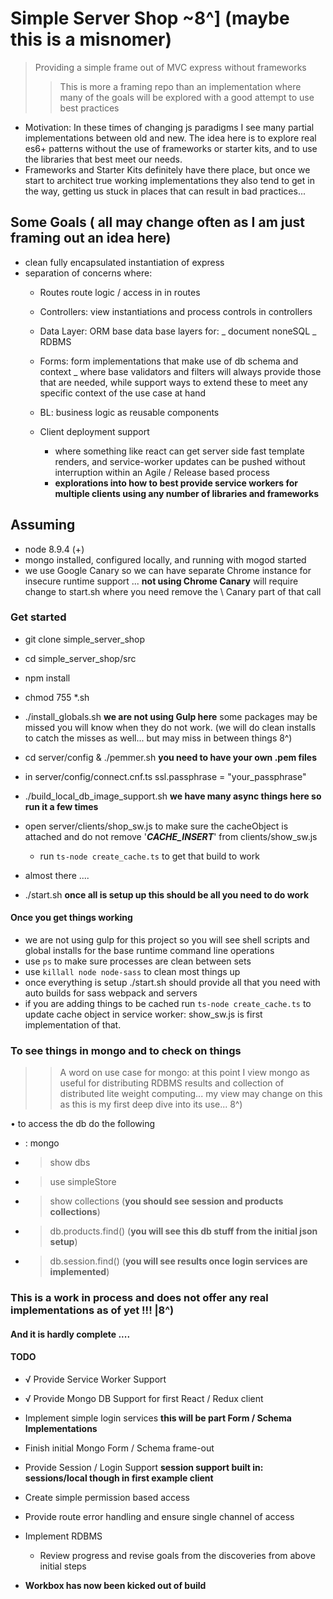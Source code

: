 
# Simple Server Shop ~8^] (maybe this is a misnomer)

>Providing a simple frame out of MVC express without frameworks
>> This is more a framing repo than an implementation where many of the goals will be explored with a good attempt to use best practices
- Motivation: In these times of changing js paradigms I see many partial implementations between old and new. The idea here is to explore real es6+ patterns without the use of frameworks or starter kits, and to use the libraries that best meet our needs.
 - Frameworks and Starter Kits definitely have there place, but once we start to architect true working implementations they also tend to get in the way, getting us stuck in places that can result in bad practices...  

## Some Goals ( all may change often as I am just framing out an idea here)
- clean fully encapsulated instantiation of express
- separation of concerns where:
  - Routes route logic / access in in routes
  - Controllers: view instantiations and process controls in controllers
  - Data Layer: ORM base data base layers for:
    _ document noneSQL
    _ RDBMS

  - Forms: form implementations that make use of db schema and context
    _ where base validators and filters will always provide those that are needed, while support ways to extend these to meet any specific context of the use case at hand

  - BL: business logic as reusable components

  - Client deployment support
    - where something like react can get server side fast template renders, and service-worker updates can be pushed without interruption within an Agile / Release based process
    - **explorations into how to best provide service workers for multiple clients using any number of libraries and frameworks**

## Assuming
- node 8.9.4 (+)
- mongo installed, configured locally, and running with mogod started
- we use Google Canary so we can have separate Chrome instance for insecure runtime support ... **not using Chrome Canary** will require change to start.sh where you need remove the \ Canary part of that call


### Get started
- git clone simple_server_shop
- cd simple_server_shop/src
- npm install
- chmod 755 \*.sh   
- ./install_globals.sh **we are not using Gulp here** some packages may be missed you will know when they do not work. (we will do clean installs to catch the misses as well... but may miss in between things 8^)
- cd server/config & ./pemmer.sh **you need to have your own .pem files**
- in server/config/connect.cnf.ts ssl.passphrase = "your_passphrase"
- ./build_local_db_image_support.sh **we have many async things here so run it a few times**
- open server/clients/shop_sw.js to make sure the cacheObject is attached and do not remove '___CACHE_INSERT___' from clients/show_sw.js
  - run `ts-node create_cache.ts` to get that build to work

- almost there ....
- ./start.sh **once all is setup up this should be all you need to do work**

#### Once you get things working
- we are not using gulp for this project so you will see shell scripts and global installs for the base runtime command line operations
- use `ps` to make sure processes are clean between sets
- use `killall node node-sass` to clean most things up
- once everything is setup ./start.sh should provide all that you need with auto builds for sass webpack and servers
- if you are adding things to be cached run `ts-node create_cache.ts` to update cache object in service worker: show_sw.js is first implementation of that.

### To see things in mongo and to check on things
>> A word on use case for mongo:
   at this point I view mongo as useful for distributing RDBMS results and collection of distributed lite weight computing... my view may change on this as this is my first deep dive into its use... 8^)

• to access the db do the following
- : mongo
- > show dbs
- > use simpleStore
- > show collections (**you should see session and products collections**)
- > db.products.find() (**you will see this db stuff from the initial json setup**)
- > db.session.find() (**you will see results once login services are implemented**)

### This is a work in process and does not offer any real implementations as of yet !!! |8^)
#### And it is hardly complete ....

#### TODO

- √ Provide Service Worker Support
- √ Provide Mongo DB Support for first React / Redux client
- Implement simple login services **this will be part Form / Schema Implementations**
- Finish initial Mongo Form / Schema frame-out
- Provide Session / Login Support **session support built in: sessions/local though in first example client**
- Create simple permission based access
- Provide route error handling and ensure single channel of access
- Implement RDBMS  

  - Review progress and revise goals from the discoveries from above initial steps

- **Workbox has now been kicked out of build**

